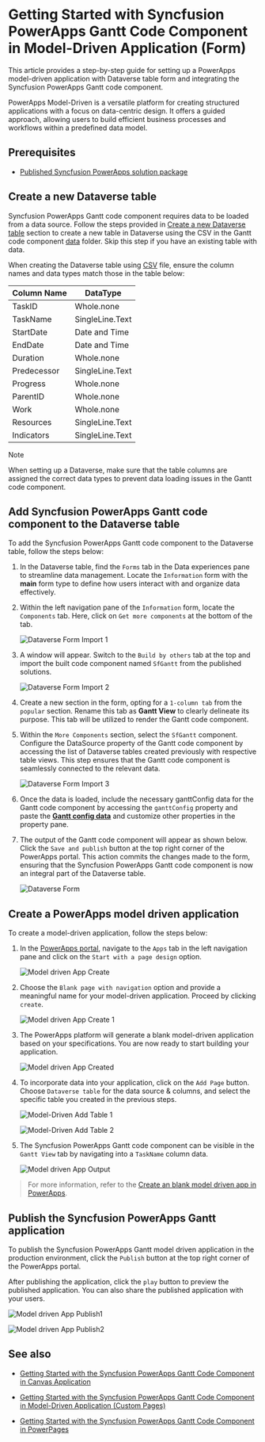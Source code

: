 # Getting Started with Syncfusion PowerApps Gantt Code Component in Model-Driven Application (Form)

This article provides a step-by-step guide for setting up a PowerApps model-driven application with Dataverse table form and integrating the Syncfusion PowerApps Gantt code component.

PowerApps Model-Driven is a versatile platform for creating structured applications with a focus on data-centric design. It offers a guided approach, allowing users to build efficient business processes and workflows within a predefined data model.

## Prerequisites

- [Published Syncfusion PowerApps solution package](../../README.md#deploying-the-solution-package-in-the-powerapps-portal)

## Create a new Dataverse table

Syncfusion PowerApps Gantt code component requires data to be loaded from a data source. Follow the steps provided in [Create a new Dataverse table](../common/faq.md#how-to-create-a-new-dataverse-table) section to create a new table in Dataverse using the CSV in the Gantt code component [data](../../components/gantt/data/ganttData.csv) folder. Skip this step if you have an existing table with data.

When creating the Dataverse table using [CSV](../../components/gantt/data/ganttData.csv) file, ensure the column names and data types match those in the table below:

| Column Name | DataType   |
|-------------|------------|
| TaskID      | Whole.none |
| TaskName    | SingleLine.Text |
| StartDate   | Date and Time |
| EndDate     | Date and Time |
| Duration    | Whole.none |
| Predecessor | SingleLine.Text |
| Progress    | Whole.none |
| ParentID    | Whole.none |
| Work        | Whole.none |
| Resources   | SingleLine.Text |
| Indicators  | SingleLine.Text |

> [!NOTE]
> When setting up a Dataverse, make sure that the table columns are assigned the correct data types to prevent data loading issues in the Gantt code component.

## Add Syncfusion PowerApps Gantt code component to the Dataverse table

To add the Syncfusion PowerApps Gantt code component to the Dataverse table, follow the steps below:

1. In the Dataverse table, find the `Forms` tab in the Data experiences pane to streamline data management. Locate the `Information` form with the **main** form type to define how users interact with and organize data effectively.

2. Within the left navigation pane of the `Information` form, locate the `Components` tab. Here, click on `Get more components` at the bottom of the tab.

    ![Dataverse Form Import 1](../images/common/MD-PP-Import1.png)

3. A window will appear. Switch to the `Build by others` tab at the top and import the built code component named `SfGantt` from the published solutions.

    ![Dataverse Form Import 2](../images/gantt/MD-PP-Import2.png)

4. Create a new section in the form, opting for a `1-column tab` from the `popular` section. Rename this tab as **Gantt View** to clearly delineate its purpose. This tab will be utilized to render the Gantt code component.

5. Within the `More Components` section, select the `SfGantt` component. Configure the DataSource property of the Gantt code component by accessing the list of Dataverse tables created previously with respective table views. This step ensures that the Gantt code component is seamlessly connected to the relevant data.

    ![Dataverse Form Import 3](../images/gantt/MD-PP-Import3.png)

6. Once the data is loaded, include the necessary ganttConfig data for the Gantt code component by accessing the `ganttConfig` property and paste the [**Gantt config data**](../../components/gantt/data/ganttConfig.json) and customize other properties in the property pane.

7. The output of the Gantt code component will appear as shown below. Click the `Save and publish` button at the top right corner of the PowerApps portal. This action commits the changes made to the form, ensuring that the Syncfusion PowerApps Gantt code component is now an integral part of the Dataverse table.

    ![Dataverse Form](../images/gantt/MD-PP-DataverseForm.png)

## Create a PowerApps model driven application

To create a model-driven application, follow the steps below:

1. In the [PowerApps portal](https://make.powerapps.com/), navigate to the `Apps` tab in the left navigation pane and click on the `Start with a page design` option.

    ![Model driven App Create](../images/common/CV-App.png)

2. Choose the `Blank page with navigation` option and provide a meaningful name for your model-driven application. Proceed by clicking `create`.

    ![Model driven App Create 1](../images/common/CV-App1.png)

3. The PowerApps platform will generate a blank model-driven application based on your specifications. You are now ready to start building your application.

    ![Model driven App Created](../images/common/MD-Created.png)

4. To incorporate data into your application, click on the `Add Page` button. Choose `Dataverse table` for the data source & columns, and select the specific table you created in the previous steps.

    ![Model-Driven Add Table 1](../images/common/MD-AddTable1.png)

    ![Model-Driven Add Table 2](../images/common/MD-AddTable2.png)

5. The Syncfusion PowerApps Gantt code component can be visible in the `Gantt View` tab by navigating into a `TaskName` column data.

    ![Model driven App Output](../images/gantt/MD-Output.png)

> For more information, refer to the [Create an blank model driven app in PowerApps](https://learn.microsoft.com/en-us/power-apps/maker/model-driven-apps/build-app-three-steps).

## Publish the Syncfusion PowerApps Gantt application

To publish the Syncfusion PowerApps Gantt model driven application in the production environment, click the `Publish` button at the top right corner of the PowerApps portal.

After publishing the application, click the `play` button to preview the published application. You can also share the published application with your users.

![Model driven App Publish1](../images/gantt/MD-Publish1.png)

![Model driven App Publish2](../images/gantt/MD-Publish2.png)

## See also

- [Getting Started with the Syncfusion PowerApps Gantt Code Component in Canvas Application](getting-started-with-canvas.md)

- [Getting Started with the Syncfusion PowerApps Gantt Code Component in Model-Driven Application (Custom Pages)](getting-started-with-model-driven-custom-pages.md)

- [Getting Started with the Syncfusion PowerApps Gantt Code Component in PowerPages](getting-started-with-power-pages.md)
